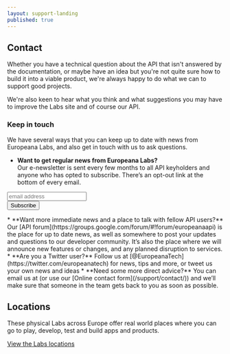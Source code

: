 ```yaml
---
layout: support-landing
published: true
---
```


## Contact

Whether you have a technical question about the API that isn't answered by the documentation, or maybe have an idea but you're not quite sure how to build it into a viable product, we're always happy to do what we can to support good projects.

We're also keen to hear what you think and what suggestions you may have to improve the Labs site and of course our API. 

### Keep in touch

We have several ways that you can keep up to date with news from Europeana Labs, and also get in touch with us to ask questions.

* **Want to get regular news from Europeana Labs?**  
Our e-newsletter is sent every few months to all API keyholders and anyone who has opted to subscribe. There’s an opt-out link at the bottom of every email.

<!-- Begin MailChimp Signup Form -->
<div id="mc_embed_signup">
<form action="//europeana.us3.list-manage.com/subscribe/post?u=ad318b7566f97eccc895e014e&amp;id=935d4e98eb" method="post" id="mc-embedded-subscribe-form" name="mc-embedded-subscribe-form" class="validate" target="_blank" novalidate>
    <div id="mc_embed_signup_scroll">
	<input type="email" value="" name="EMAIL" class="email" id="mce-EMAIL" placeholder="email address" required>
    <!-- real people should not fill this in and expect good things - do not remove this or risk form bot signups-->
    <div style="position: absolute; left: -5000px;"><input type="text" name="b_ad318b7566f97eccc895e014e_935d4e98eb" tabindex="-1" value=""></div>
    <div class="clear"><input type="submit" value="Subscribe" name="subscribe" id="mc-embedded-subscribe" class="button"></div>
    </div>
</form>
</div>
<!--End mc_embed_signup-->
* **Want more immediate news and a place to talk with fellow API users?**  
Our [API forum](https://groups.google.com/forum/#!forum/europeanaapi) is the place for up to date news, as well as somewhere to post your updates and questions to our developer community. It’s also the place where we will announce new features or changes, and any planned disruption to services.
* **Are you a Twitter user?**  
Follow us at [@EuropeanaTech](https://twitter.com/europeanatech) for news, tips and more, or tweet us your own news and ideas
* **Need some more direct advice?**  
You can email us at <api@europeana.eu> (or use our [Online contact form](/support/contact/)) and we’ll make sure that someone in the team gets back to you as soon as possible.

## Locations

These physical Labs across Europe offer real world places where you can go to play, develop, test and build apps and products.

[View the Labs locations](/locations)

